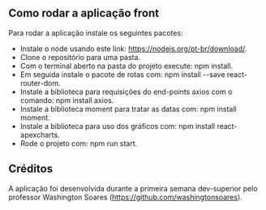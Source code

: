 ## Como rodar a aplicação front
Para rodar a aplicação instale os seguintes pacotes:
- Instale o node usando este link: https://nodejs.org/pt-br/download/.
- Clone o repositório para uma pasta.
- Com o terminal aberto na pasta do projeto execute: npm install.
- Em seguida instale o pacote de rotas com: npm install --save react-router-dom.
- Instale a biblioteca para requisições do end-points axios com o comando: npm install axios.
- Instale a biblioteca moment para tratar as datas com: npm install moment.
- Instale a biblioteca para uso dos gráficos com: npm install react-apexcharts.
- Rode o projeto com: npm run start.

## Créditos
A aplicação foi desenvolvida durante a primeira semana dev-superior pelo professor Washington Soares (https://github.com/washingtonsoares).
